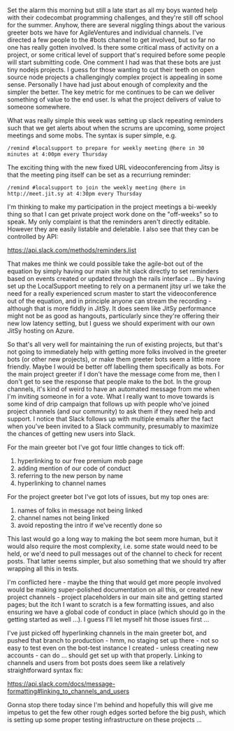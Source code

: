 Set the alarm this morning but still a late start as all my boys wanted help with their codecombat programming challenges, and they're still off school for the summer.  Anyhow, there are several niggling things about the various greeter bots we have for AgileVentures and individual channels.  I've directed a few people to the #bots channel to get involved, but so far no one has really gotten involved.  Is there some critical mass of activity on a project, or some critical level of support that's required before some people will start submitting code.  One comment I had was that these bots are just tiny nodejs projects.  I guess for those wanting to cut their teeth on open source node projects a challengingly complex project is appealing in some sense.  Personally I have had just about enough of complexity and the simpler the better.  The key metric for me continues to be can we deliver something of value to the end user.  Is what the project delivers of value to someone somewhere.

What was really simple this week was setting up slack repeating reminders such that we get alerts about when the scrums are upcoming, some project meetings and some mobs.  The syntax is super simple, e.g. 

```
/remind #localsupport to prepare for weekly meeting @here in 30 minutes at 4:00pm every Thursday 
```

The exciting thing with the new fixed URL videoconferencing from Jitsy is that the meeting ping itself can be set as a recurriung reminder:

```
/remind #localsupport to join the weekly meeting @here in http://meet.jit.sy at 4:30pm every Thursday 
```

I'm thinking to make my participation in the project meetings a bi-weekly thing so that I can get private project work done on the "off-weeks" so to speak.  My only complaint is that the reminders aren't directly editable. However they are easily listable and deletable.  I also see that they can be controlled by API:

https://api.slack.com/methods/reminders.list

That makes me think we could possible take the agile-bot out of the equation by simply having our main site hit slack directly to set reminders based on events created or updated through the rails interface ...  By having set up the LocalSupport meeting to rely on a permanent jitsy url we take the need for a really experienced scrum master to start the videoconference out of the equation, and in principle anyone can stream the recording - although that is more fiddly in JitSy.  It does seem like JitSy performance might not be as good as hangouts, particularly since they're offering their new low latency setting, but I guess we should experiment with our own JitSy hosting on Azure.

So that's all very well for maintaining the run of existing projects, but that's not going to immediately help with getting more folks involved in the greeter bots (or other new projects), or make them greeter bots seem a little more friendly.  Maybe I would be better off labelling them specifically as bots.  For the main project greeter if I don't have the message come from me, then I don't get to see the response that people make to the bot.  In the group channels, it's kind of weird to have an automated message from me when I'm inviting someone in for a vote.  What I really want to move towards is some kind of drip campaign that follows up with people who've joined project channels (and our community) to ask them if they need help and support.  I notice that Slack follows up with multiple emails after the fact when you've been invited to a Slack community, presumably to maximize the chances of getting new users into Slack.

For the main greeter bot I've got four little changes to tick off:

1. hyperlinking to our free premium mob page
2. adding mention of our code of conduct
3. referring to the new person by name
4. hyperlinking to channel names

For the project greeter bot I've got lots of issues, but my top ones are:

1. names of folks in message not being linked
2. channel names not being linked
3. avoid reposting the intro if we've recently done so

This last would go a long way to making the bot seem more human, but it would also require the most complexity, i.e. some state would need to be held, or we'd need to pull messages out of the channel to check for recent posts.  That latter seems simpler, but also something that we should try after wrapping all this in tests.

I'm conflicted here - maybe the thing that would get more people involved would be making super-polished documentation on all this, or created new project channels - project placeholders in our main site and getting started pages; but the itch I want to scratch is a few formatting issues, and also ensuring we have a global code of conduct in place (which should go in the getting started as well ...).  I guess I'll let myself hit those issues first ...

I've just picked off hyperlinking channels in the main greeter bot, and pushed that branch to production - hmm, no staging set up there - not so easy to test even on the bot-test instance I created - unless creating new accounts - can do ... should get set up with that properly.  Linking to channels and users from bot posts does seem like a relatively straightforward syntax fix:

https://api.slack.com/docs/message-formatting#linking_to_channels_and_users

Gonna stop there today since I'm behind and hopefully this will give me impetus to get the few other rough edges sorted before the big push, which is setting up some proper testing infrastructure on these projects ...

